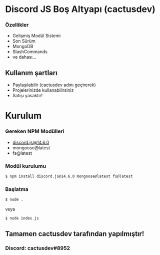 # Discord JS Boş Altyapı (cactusdev)

### Özellikler
+ Gelişmiş Modül Sistemi
+ Son Sürüm
+ MongoDB
+ SlashCommands
+ ve dahası...

## Kullanım şartları
+ Paylaşılabilir (cactusdev adını geçirerek)
+ Projelerinizde kullanabilirsiniz
+ Satışı yasaktır!


# Kurulum

### Gereken NPM Modülleri
+ discord.js@14.6.0
+ mongoose@latest
+ fs@latest

### Modül kurulumu

```bash
$ npm install discord.js@14.6.0 mongoose@latest fs@latest
```

### Başlatma
```bash
$ node .
```
veya
```bash
$ node index.js
```

## Tamamen cactusdev tarafından yapılmıştır!
### Discord: cactusdev#8952